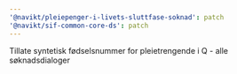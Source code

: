 ```yaml
---
'@navikt/pleiepenger-i-livets-sluttfase-soknad': patch
'@navikt/sif-common-core-ds': patch
---
```


Tillate syntetisk fødselsnummer for pleietrengende i Q - alle søknadsdialoger
